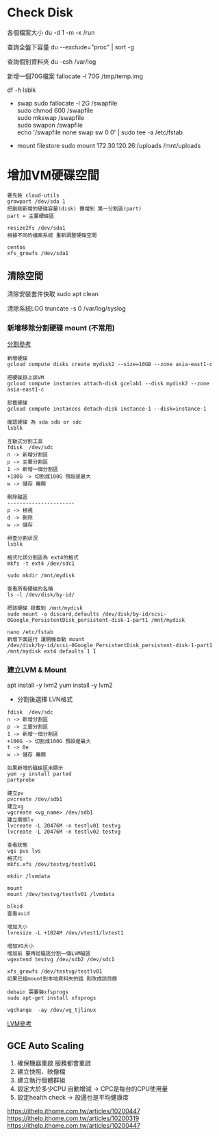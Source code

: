 # Check Disk
各個檔案大小
du -d 1 -m -x /run

查詢全盤下容量
du --exclude="proc" | sort -g

查詢個別資料夾
du -csh /var/log

新增一個70G檔案
fallocate -l 70G /tmp/temp.img

df -h
lsblk

* swap
sudo fallocate -l 2G /swapfile   
sudo chmod 600 /swapfile         
sudo mkswap /swapfile            
sudo swapon /swapfile            
echo '/swapfile none swap sw 0 0' | sudo tee -a /etc/fstab

* mount filestore
sudo mount 172.30.120.26:/uploads /mnt/uploads

# 增加VM硬碟空間
```
要先裝 cloud-utils
growpart /dev/sda 1 
把剛剛新增的硬碟容量(disk) 擴增到 第一分割區(part)
part = 主要硬碟區

resize2fs /dev/sda1
根據不同的檔案系統 重新調整硬碟空間

centos 
xfs_growfs /dev/sda1

```


## 清除空間
清除安裝套件快取
sudo apt clean

清除系統LOG
truncate -s 0 /var/log/syslog








### 新增移除分割硬碟 mount (不常用)
[分割參考](https://blog.gtwang.org/linux/linux-add-format-mount-harddisk/)
```
新增硬碟
gcloud compute disks create mydisk2 --size=10GB --zone asia-east1-c

把硬碟掛上該VM
gcloud compute instances attach-disk gcelab1 --disk mydisk2 --zone asia-east1-c

卸載硬碟
gcloud compute instances detach-disk instance-1 --disk=instance-1

確認硬碟 為 sda sdb or sdc
lsblk

互動式分割工具
fdisk  /dev/sdc
n -> 新增分割區
p -> 主要分割區
1 -> 新增一個分割區
+100G -> 切割成100G 預設是最大
w -> 儲存 離開

刪除磁區
----------------------
p -> 檢視
d -> 刪除
w -> 儲存

檢查分割狀況
lsblk

格式化該分割區為 ext4的格式
mkfs -t ext4 /dev/sdc1

sudo mkdir /mnt/mydisk

查看所有硬碟的名稱
ls -l /dev/disk/by-id/

把該硬碟 掛載到 /mnt/mydisk
sudo mount -o discard,defaults /dev/disk/by-id/scsi-0Google_PersistentDisk_persistent-disk-1-part1 /mnt/mydisk

nano /etc/fstab
新增下面這行 讓開機自動 mount
/dev/disk/by-id/scsi-0Google_PersistentDisk_persistent-disk-1-part1 /mnt/mydisk ext4 defaults 1 1

```
### 建立LVM & Mount
apt install -y lvm2
yum install -y lvm2

* 分割後選擇 LVN格式
```
fdisk  /dev/sdc
n -> 新增分割區
p -> 主要分割區
1 -> 新增一個分割區
+100G -> 切割成100G 預設是最大
t -> 8e
w -> 儲存 離開

如果新增的磁碟區未顯示
yum -y install parted
partprobe

建立pv
pvcreate /dev/sdb1
建立vg
vgcreate <vg_name> /dev/sdb1
建立兩個lv
lvcreate -L 20476M -n testlv01 testvg
lvcreate -L 20476M -n testlv02 testvg

查看狀態
vgs pvs lvs
格式化
mkfs.xfs /dev/testvg/testlv01

mkdir /lvmdata

mount
mount /dev/testvg/testlv01 /lvmdata

blkid
查看uuid

增加大小
lvresize -L +1024M /dev/vtest1/lvtest1

增加VG大小
增加前 要再從磁區分割一個LVM磁區
vgextend testvg /dev/sdb2 /dev/sdc1

xfs_growfs /dev/testvg/testlv01
如果已經mount到本地資料夾的話 則改成該目錄

debain 需要裝xfsprogs
sudo apt-get install xfsprogs

vgchange  -ay /dev/vg_tjlinux
```
[LVM參考](https://sc8log.blogspot.com/2017/03/linux-lvm-lvm.html)
## GCE Auto Scaling
1. 確保機器重啟 服務都會重啟
2. 建立快照、映像檔
3. 建立執行個體群組
4. 設定大於多少CPU 自動增減
-> CPC是每台的CPU使用量
5. 設定health check
-> 設邊也是平均健康度

https://ithelp.ithome.com.tw/articles/10200447
https://ithelp.ithome.com.tw/articles/10200319
https://ithelp.ithome.com.tw/articles/10200447

